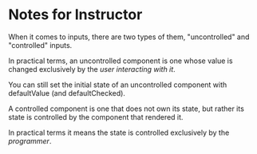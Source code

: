 # Notes for Instructor

When it comes to inputs, there are two types of them, "uncontrolled" and "controlled" inputs.

In practical terms, an uncontrolled component is one whose value is changed exclusively by the _user interacting with it_.

You can still set the initial state of an uncontrolled component with defaultValue (and defaultChecked).

A controlled component is one that does not own its state, but rather its state is controlled by the component that rendered it.

In practical terms it means the state is controlled exclusively by the _programmer_.

